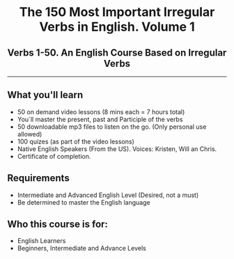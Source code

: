 <div align="center">


# The 150 Most Important Irregular Verbs in English. Volume 1
## Verbs 1-50. An English Course Based on Irregular Verbs
  
  
</div>

---


## What you'll learn
- 50 on demand video lessons (8 mins each = 7 hours total)
- You´ll master the present, past and Participle of the verbs
- 50 downloadable mp3 files to listen on the go. (Only personal use allowed)
- 100 quizes (as part of the video lessons)
- Native English Speakers (From the US). Voices: Kristen, Will an Chris.
- Certificate of completion.

## Requirements
- Intermediate and Advanced English Level (Desired, not a must)
- Be determined to master the English language

## Who this course is for:
- English Learners
- Beginners, Intermediate and Advance Levels

